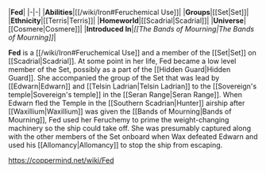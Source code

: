 |**Fed**|
|-|-|
|**Abilities**|[[/wiki/Iron#Feruchemical Use]]|
|**Groups**|[[Set\|Set]]|
|**Ethnicity**|[[Terris\|Terris]]|
|**Homeworld**|[[Scadrial\|Scadrial]]|
|**Universe**|[[Cosmere\|Cosmere]]|
|**Introduced In**|*[[The Bands of Mourning\|The Bands of Mourning]]*|

**Fed** is a [[/wiki/Iron#Feruchemical Use]] and a member of the [[Set\|Set]] on [[Scadrial\|Scadrial]].
At some point in her life, Fed became a low level member of the Set, possibly as a part of the [[Hidden Guard\|Hidden Guard]]. She accompanied the group of the Set that was lead by [[Edwarn\|Edwarn]] and [[Telsin Ladrian\|Telsin Ladrian]] to the [[Sovereign's temple\|Sovereign's temple]] in the [[Seran Range\|Seran Range]]. When Edwarn fled the Temple in the [[Southern Scadrian\|Hunter]] airship after [[Waxillium\|Waxillium]] was given the [[Bands of Mourning\|Bands of Mourning]], Fed used her Feruchemy to prime the weight-changing machinery so the ship could take off. She was presumably captured along with the other members of the Set onboard when Wax defeated Edwarn and used his [[Allomancy\|Allomancy]] to stop the ship from escaping.



https://coppermind.net/wiki/Fed